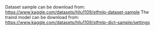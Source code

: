 Dataset sample can be download from: https://www.kaggle.com/datasets/hllu1109/stfmlp-dataset-sample 
The traind model can be download from: https://www.kaggle.com/datasets/hllu1109/stfmlp-dict-sample/settings
